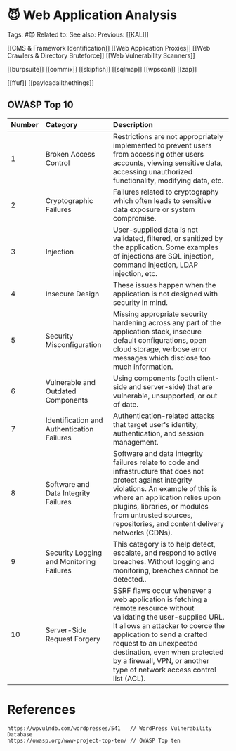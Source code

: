 # 😈 Web Application Analysis

Tags: #😈
Related to: 
See also: 
Previous: [[KALI]]

[[CMS & Framework Identification]]
[[Web Application Proxies]]
[[Web Crawlers & Directory Bruteforce]]
[[Web Vulnerability Scanners]]

[[burpsuite]]
[[commix]]
[[skipfish]]
[[sqlmap]]
[[wpscan]]
[[zap]]

[[ffuf]]
[[payloadallthethings]]

## OWASP Top 10

|Number|Category|Description|
|:----|:----|:----|
|1|Broken Access Control|Restrictions are not appropriately implemented to prevent users from accessing other users accounts, viewing sensitive data, accessing unauthorized functionality, modifying data, etc.|
|2|Cryptographic Failures|Failures related to cryptography which often leads to sensitive data exposure or system compromise.|
|3|Injection|User-supplied data is not validated, filtered, or sanitized by the application. Some examples of injections are SQL injection, command injection, LDAP injection, etc.|
|4|Insecure Design|These issues happen when the application is not designed with security in mind.|
|5|Security Misconfiguration|Missing appropriate security hardening across any part of the application stack, insecure default configurations, open cloud storage, verbose error messages which disclose too much information.|
|6|Vulnerable and Outdated Components|Using components (both client-side and server-side) that are vulnerable, unsupported, or out of date.|
|7|Identification and Authentication Failures|Authentication-related attacks that target user's identity, authentication, and session management.|
|8|Software and Data Integrity Failures|Software and data integrity failures relate to code and infrastructure that does not protect against integrity violations. An example of this is where an application relies upon plugins, libraries, or modules from untrusted sources, repositories, and content delivery networks (CDNs).|
|9|Security Logging and Monitoring Failures|This category is to help detect, escalate, and respond to active breaches. Without logging and monitoring, breaches cannot be detected..|
|10|Server-Side Request Forgery|SSRF flaws occur whenever a web application is fetching a remote resource without validating the user-supplied URL. It allows an attacker to coerce the application to send a crafted request to an unexpected destination, even when protected by a firewall, VPN, or another type of network access control list (ACL).|


# References
```
https://wpvulndb.com/wordpresses/541   // WordPress Vulnerability Database
https://owasp.org/www-project-top-ten/ // OWASP Top ten
```